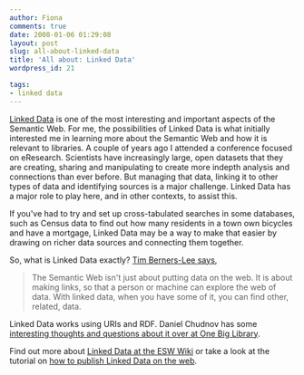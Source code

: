```yaml
---
author: Fiona
comments: true
date: 2008-01-06 01:29:08
layout: post
slug: all-about-linked-data
title: 'All about: Linked Data'
wordpress_id: 21

tags:
- linked data
---
```


[Linked Data](http://en.wikipedia.org/wiki/Linked_Data) is one of the most interesting and important aspects of the Semantic Web. For me, the possibilities of Linked Data is what initially interested me in learning more about the Semantic Web and how it is relevant to libraries. A couple of years ago I attended a conference focused on eResearch. Scientists have increasingly large, open datasets that they are creating, sharing and manipulating to create more indepth analysis and connections than ever before. But managing that data, linking it to other types of data and identifying sources is a major challenge. Linked Data has a major role to play here, and in other contexts, to assist this.

If you've had to try and set up cross-tabulated searches in some databases, such as Census data to find out how many residents in a town own bicycles and have a mortgage, Linked Data may be a way to make that easier by drawing on richer data sources and connecting them together.

So, what is Linked Data exactly? [Tim Berners-Lee says](http://www.w3.org/DesignIssues/LinkedData.html),


> The Semantic Web isn't just about putting data on the web. It is about making links, so that a person or machine can explore the web of data.  With linked data, when you have some of it, you can find other, related, data.


Linked Data works using URIs and RDF. Daniel Chudnov has some [interesting thoughts and questions about it over at One Big Library](http://onebiglibrary.net/story/ongoing-questions-about-linked-data-and-the-semantic-web).

Find out more about [Linked Data at the ESW Wiki](http://esw.w3.org/topic/LinkedData) or take a look at the tutorial on [how to publish Linked Data on the web](http://www4.wiwiss.fu-berlin.de/bizer/pub/LinkedDataTutorial/).
